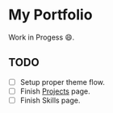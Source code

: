 # My Portfolio

Work in Progess 😄.

## TODO

- [ ] Setup proper theme flow.
- [ ] Finish [Projects](./src/pages/projects.tsx) page.
- [ ] Finish Skills page.

